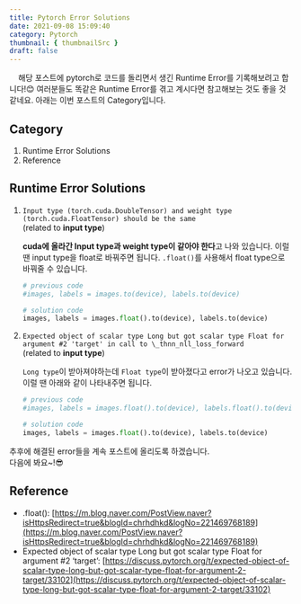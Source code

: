 ```yaml
---
title: Pytorch Error Solutions
date: 2021-09-08 15:09:40
category: Pytorch
thumbnail: { thumbnailSrc }
draft: false
---
```


&nbsp; &nbsp; 해당 포스트에 pytorch로 코드를 돌리면서 생긴 Runtime Error를 기록해보려고 합니다!😊 여러분들도 똑같은 Runtime Error를 겪고 계시다면 참고해보는 것도 좋을 것 같네요. 아래는 이번 포스트의 Category입니다.

## Category

1. Runtime Error Solutions
2. Reference

## Runtime Error Solutions

1. `Input type (torch.cuda.DoubleTensor) and weight type (torch.cuda.FloatTensor) should be the same`  
   (related to **input type**)

   **cuda에 올라간 Input type과 weight type이 같아야 한다**고 나와 있습니다. 이럴 땐 input type을 float로 바꿔주면 됩니다. `.float()`를 사용해서 float type으로 바꿔줄 수 있습니다.

   ```python
   # previous code
   #images, labels = images.to(device), labels.to(device)

   # solution code
   images, labels = images.float().to(device), labels.to(device)
   ```

2. `Expected object of scalar type Long but got scalar type Float for argument #2 'target' in call to \_thnn_nll_loss_forward`  
   (related to **input type**)

   `Long type`이 받아져야하는데 `Float type`이 받아졌다고 error가 나오고 있습니다. 이럴 땐 아래와 같이 나타내주면 됩니다.

   ```python
   # previous code
   #images, labels = images.float().to(device), labels.float().to(device)

   # solution code
   images, labels = images.float().to(device), labels.to(device)
   ```

추후에 해결된 error들을 계속 포스트에 올리도록 하겠습니다.  
다음에 봐요~!😎

## Reference

- .float(): [https://m.blog.naver.com/PostView.naver?isHttpsRedirect=true&blogId=chrhdhkd&logNo=221469768189](https://m.blog.naver.com/PostView.naver?isHttpsRedirect=true&blogId=chrhdhkd&logNo=221469768189)
- Expected object of scalar type Long but got scalar type Float for argument #2 ‘target’: [https://discuss.pytorch.org/t/expected-object-of-scalar-type-long-but-got-scalar-type-float-for-argument-2-target/33102](https://discuss.pytorch.org/t/expected-object-of-scalar-type-long-but-got-scalar-type-float-for-argument-2-target/33102)
